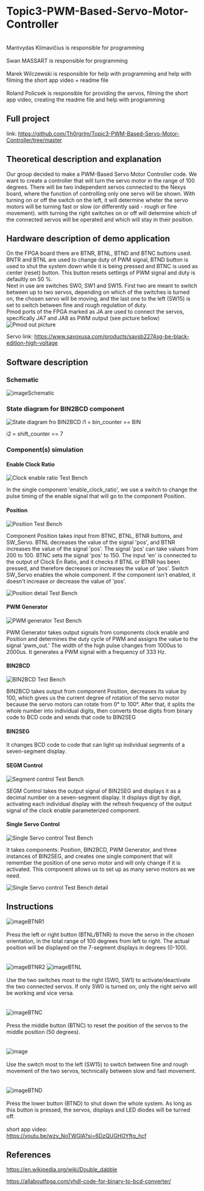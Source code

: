 # Topic3-PWM-Based-Servo-Motor-Controller
\
Mantvydas Klimavičius is responsible for programming\
\
Swan MASSART is responsible for programming\
\
Marek Wilczewski is responsible for help with programming and help with filming the short app video + readme file\
\
Roland Policsek is responsible for providing the servos, filming the short app video, creating the readme file and help with programming

## Full project
link: https://github.com/Th0rgrlm/Topic3-PWM-Based-Servo-Motor-Controller/tree/master

## Theoretical description and explanation
Our group decided to make a PWM-Based Servo Motor Controller code. We want to create a controller that will turn the servo motor in the range of 100 degrees. There will be two independent servos connected to the Nexys board, where the function of controlling only one servo will be shown. With turning on or off the switch on the left, it will determine wheter the servo motors will be turning fast or slow (or differently said - rough or fine movement). with turning the right switches on or off will determine which of the connected servos will be operated and which will stay in their position.

## Hardware description of demo application
On the FPGA board there are BTNR, BTNL, BTND and BTNC buttons used. BNTR and BTNL are used to change duty of PWM signal, BTND button is used to shut the system down while it is being pressed and BTNC is used as center (reset) button. This button resets settings of PWM signal and duty is defaultly on 50 %. \
Next in use are switches SW0, SW1 and SW15. First two are meant to switch between up to two servos, depending on which of the switches is turned on, the chosen servo will be moving, and the last one to the left (SW15) is set to switch between fine and rough regulation of duty.\
Pmod ports of the FPGA marked as JA are used to connect the servos, specifically JA7 and JA8 as PWM output (see picture bellow)\
<img src="https://github.com/Th0rgrlm/Topic3-PWM-Based-Servo-Motor-Controller/blob/main/images/Pmod_pinout.png" alt="Pmod out picture" /> 

Servo link: https://www.savoxusa.com/products/savsb2274sg-be-black-edition-high-voltage


## Software description

### Schematic

![imageSchematic](https://github.com/Th0rgrlm/Topic3-PWM-Based-Servo-Motor-Controller/blob/main/images/schematic.png)

### State diagram for BIN2BCD component

<img src="https://github.com/Th0rgrlm/Topic3-PWM-Based-Servo-Motor-Controller/blob/main/images/BIN2BCD_State_Diagram.jpg" alt="State diagram fro BIN2BCD" >
i1 = bin_counter == BIN

i2 = shift_counter == 7

### Component(s) simulation

#### Enable Clock Ratio
<img src="https://github.com/Th0rgrlm/Topic3-PWM-Based-Servo-Motor-Controller/blob/main/images/Simulation/enable_clock_ratio.png" alt="Clock enable ratio Test Bench" /> 

In the single component 'enable_clock_ratio', we use a switch to change the pulse timing of the enable signal that will go to the component Position.

#### Position

<img src="https://github.com/Th0rgrlm/Topic3-PWM-Based-Servo-Motor-Controller/blob/main/images/Simulation/position.png" alt="Position Test Bench" />

Component Position takes input from BTNC, BTNL, BTNR buttons, and SW_Servo. BTNL decreases the value of the signal 'pos', and BTNR increases the value of the signal 'pos'. The signal 'pos' can take values from 200 to 100. BTNC sets the signal 'pos' to 150. The input 'en' is connected to the output of Clock En Ratio, and it checks if BTNL or BTNR has been pressed, and therefore decreases or increases the value of 'pos'. Switch SW_Servo enables the whole component. If the component isn't enabled, it doesn't increase or decrease the value of 'pos'.

<img src="https://github.com/Th0rgrlm/Topic3-PWM-Based-Servo-Motor-Controller/blob/main/images/Simulation/position%20detail.png" alt="Position detail Test Bench" />

#### PWM Generator

<img src="https://github.com/Th0rgrlm/Topic3-PWM-Based-Servo-Motor-Controller/blob/main/images/Simulation/pwm_generator.png" alt="PWM generator Test Bench" />

PWM Generator takes output signals from components clock enable and Position and determines the duty cycle of PWM and assigns the value to the signal 'pwm_out.' The width of the high pulse changes from 1000us to 2000us. It generates a PWM signal with a frequency of 333 Hz.

#### BIN2BCD

<img src="https://github.com/Th0rgrlm/Topic3-PWM-Based-Servo-Motor-Controller/blob/main/images/Simulation/bin2bcd.png" alt="BIN2BCD Test Bench" />

BIN2BCD takes output from component Position, decreases its value by 100, which gives us the current degree of rotation of the servo motor because the servo motors can rotate from 0° to 100°. After that, it splits the whole number into individual digits, then converts those digits from binary code to BCD code and sends that code to BIN2SEG

#### BIN2SEG

It changes BCD code to code that can light up individual segments of a seven-segment display.

#### SEGM Control

<img src="https://github.com/Th0rgrlm/Topic3-PWM-Based-Servo-Motor-Controller/blob/main/images/Simulation/segm_control.png" alt="Segment control Test Bench"/>

SEGM Control takes the output signal of BIN2SEG and displays it as a decimal number on a seven-segment display. It displays digit by digit, activating each individual display with the refresh frequency of the output signal of the clock enable parameterized component.

#### Single Servo Control

<img src="https://github.com/Th0rgrlm/Topic3-PWM-Based-Servo-Motor-Controller/blob/main/images/Simulation/single_servo_control.png" alt="Single Servo control Test Bench"/>

It takes components: Position, BIN2BCD, PWM Generator, and three instances of BIN2SEG, and creates one single component that will remember the position of one servo motor and will only change if it is activated. This component allows us to set up as many servo motors as we need.

<img src="https://github.com/Th0rgrlm/Topic3-PWM-Based-Servo-Motor-Controller/blob/main/images/Simulation/single_servo_control pwm detail.png" alt="Single Servo control Test Bench detail"/>



## Instructions

![imageBTNR1](https://github.com/Th0rgrlm/Topic3-PWM-Based-Servo-Motor-Controller/blob/main/images/btnr1.jpg)\
\
Press the left or right button (BTNL/BTNR) to move the servo in the chosen orientation, in the total range of 100 degrees from left to right. The actual position will be displayed on the 7-segment displays in degrees (0-100).\
\
\
![imageBTNR2](https://github.com/Th0rgrlm/Topic3-PWM-Based-Servo-Motor-Controller/blob/main/images/btnr2.jpg)
![imageBTNL](https://github.com/Th0rgrlm/Topic3-PWM-Based-Servo-Motor-Controller/blob/main/images/btnl.jpg)\
\
Use the two switches most to the right (SW0, SW1) to activate/deactivate the two connected servos. If only SW0 is turned on, only the right servo will be working and vice versa.\
\
\
![imageBTNC](https://github.com/Th0rgrlm/Topic3-PWM-Based-Servo-Motor-Controller/blob/main/images/btnc.jpg)\
\
Press the middle button (BTNC) to reset the position of the servos to the middle position (50 degrees).\
\
\
![image](https://github.com/Th0rgrlm/Topic3-PWM-Based-Servo-Motor-Controller/blob/main/images/sw_speed.jpg)\
\
Use the switch most to the left (SW15) to switch between fine and rough movement of the two servos, technically between slow and fast movement.\
\
\
![imageBTND](https://github.com/Th0rgrlm/Topic3-PWM-Based-Servo-Motor-Controller/blob/main/images/btnd.jpg)\
\
Press the lower button (BTND) to shut down the whole system. As long as this button is pressed, the servos, displays and LED diodes will be turned off.\
\
short app video:\
https://youtu.be/wzy_NoTWGlA?si=6DzQUGHOYftg_hcf

## References

https://en.wikipedia.org/wiki/Double_dabble

https://allaboutfpga.com/vhdl-code-for-binary-to-bcd-converter/
